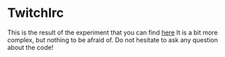 # TwitchIrc

This is the result of the experiment that you can find [here](https://blog.claisne.io/twitch-emotes)
It is a bit more complex, but nothing to be afraid of. Do not hesitate to ask any question about the code!
